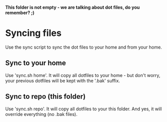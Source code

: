 **This folder is not empty - we are talking about dot files, do you remember? ;)**

# Syncing files

Use the sync script to sync the dot files to your home and from your home.

## Sync to your home

Use 'sync.sh home'. It will copy all dotfiles to your home - but don't worry, 
your previous dotfiles will be kept with the '.bak' suffix.

## Sync to repo (this folder)

Use 'sync.sh repo'. It will copy all dotfiles to your this folder. And yes,
it will override everything (no .bak files).
 
